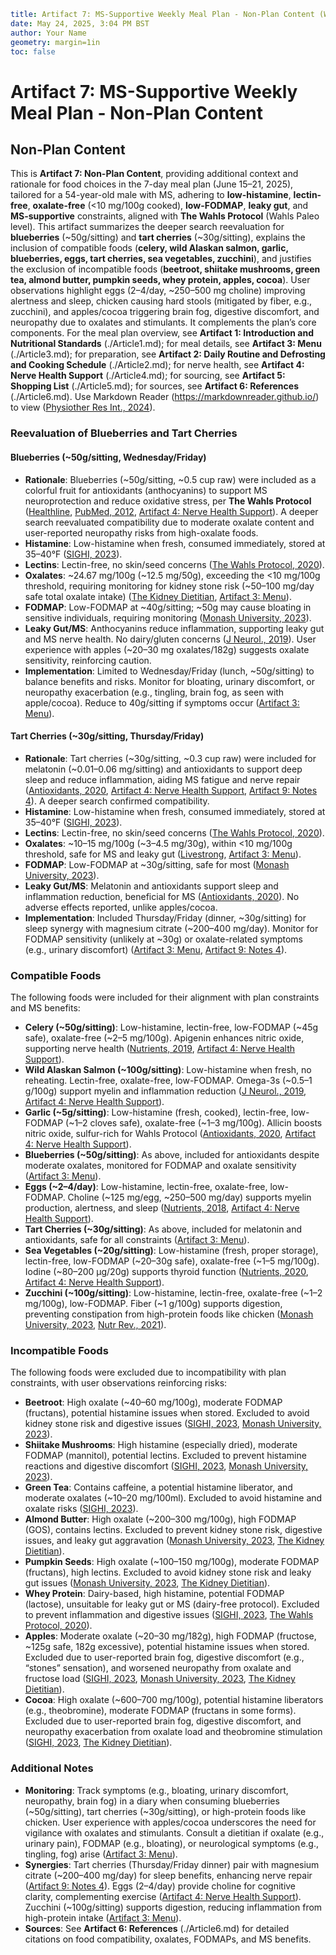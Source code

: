 ```yaml
title: Artifact 7: MS-Supportive Weekly Meal Plan - Non-Plan Content (Wahls Protocol, Low-Histamine, Lectin-Free, Oxalate-Free, Low-FODMAP)
date: May 24, 2025, 3:04 PM BST
author: Your Name
geometry: margin=1in
toc: false
```

# Artifact 7: MS-Supportive Weekly Meal Plan - Non-Plan Content

## Non-Plan Content

This is **Artifact 7: Non-Plan Content**, providing additional context and rationale for food choices in the 7-day meal plan (June 15–21, 2025), tailored for a 54-year-old male with MS, adhering to **low-histamine**, **lectin-free**, **oxalate-free** (<10 mg/100g cooked), **low-FODMAP**, **leaky gut**, and **MS-supportive** constraints, aligned with **The Wahls Protocol** (Wahls Paleo level). This artifact summarizes the deeper search reevaluation for **blueberries** (~50g/sitting) and **tart cherries** (~30g/sitting), explains the inclusion of compatible foods (**celery, wild Alaskan salmon, garlic, blueberries, eggs, tart cherries, sea vegetables, zucchini**), and justifies the exclusion of incompatible foods (**beetroot, shiitake mushrooms, green tea, almond butter, pumpkin seeds, whey protein, apples, cocoa**). User observations highlight eggs (2–4/day, ~250–500 mg choline) improving alertness and sleep, chicken causing hard stools (mitigated by fiber, e.g., zucchini), and apples/cocoa triggering brain fog, digestive discomfort, and neuropathy due to oxalates and stimulants. It complements the plan’s core components. For the meal plan overview, see **Artifact 1: Introduction and Nutritional Standards** (./Article1.md); for meal details, see **Artifact 3: Menu** (./Article3.md); for preparation, see **Artifact 2: Daily Routine and Defrosting and Cooking Schedule** (./Article2.md); for nerve health, see **Artifact 4: Nerve Health Support** (./Article4.md); for sourcing, see **Artifact 5: Shopping List** (./Article5.md); for sources, see **Artifact 6: References** (./Article6.md). Use Markdown Reader (https://markdownreader.github.io/) to view ([Physiother Res Int., 2024](https://onlinelibrary.wiley.com/doi/10.1002/pri.2087)).

### Reevaluation of Blueberries and Tart Cherries

#### Blueberries (~50g/sitting, Wednesday/Friday)
- **Rationale**: Blueberries (~50g/sitting, ~0.5 cup raw) were included as a colorful fruit for antioxidants (anthocyanins) to support MS neuroprotection and reduce oxidative stress, per **The Wahls Protocol** ([Healthline](https://www.healthline.com/nutrition/foods/blueberries), [PubMed, 2012](https://pubmed.ncbi.nlm.nih.gov/22243431/), [Artifact 4: Nerve Health Support](./Article4.md)). A deeper search reevaluated compatibility due to moderate oxalate content and user-reported neuropathy risks from high-oxalate foods.
- **Histamine**: Low-histamine when fresh, consumed immediately, stored at 35–40°F ([SIGHI, 2023](https://www.histamineintolerance.org/)).
- **Lectins**: Lectin-free, no skin/seed concerns ([The Wahls Protocol, 2020](https://terrywahls.com/)).
- **Oxalates**: ~24.67 mg/100g (~12.5 mg/50g), exceeding the <10 mg/100g threshold, requiring monitoring for kidney stone risk (~50–100 mg/day safe total oxalate intake) ([The Kidney Dietitian](https://www.thekidneydietitian.org/low-oxalate-fruit/), [Artifact 3: Menu](./Article3.md)).
- **FODMAP**: Low-FODMAP at ~40g/sitting; ~50g may cause bloating in sensitive individuals, requiring monitoring ([Monash University, 2023](https://www.monashfodmap.com/)).
- **Leaky Gut/MS**: Anthocyanins reduce inflammation, supporting leaky gut and MS nerve health. No dairy/gluten concerns ([J Neurol., 2019](https://www.ncbi.nlm.nih.gov/pmc/articles/PMC6682957/)). User experience with apples (~20–30 mg oxalates/182g) suggests oxalate sensitivity, reinforcing caution.
- **Implementation**: Limited to Wednesday/Friday (lunch, ~50g/sitting) to balance benefits and risks. Monitor for bloating, urinary discomfort, or neuropathy exacerbation (e.g., tingling, brain fog, as seen with apple/cocoa). Reduce to 40g/sitting if symptoms occur ([Artifact 3: Menu](./Article3.md)).

#### Tart Cherries (~30g/sitting, Thursday/Friday)
- **Rationale**: Tart cherries (~30g/sitting, ~0.3 cup raw) were included for melatonin (~0.01–0.06 mg/sitting) and antioxidants to support deep sleep and reduce inflammation, aiding MS fatigue and nerve repair ([Antioxidants, 2020](https://www.mdpi.com/2076-3921/9/1/17), [Artifact 4: Nerve Health Support](./Article4.md), [Artifact 9: Notes 4](./Article9.md)). A deeper search confirmed compatibility.
- **Histamine**: Low-histamine when fresh, consumed immediately, stored at 35–40°F ([SIGHI, 2023](https://www.histamineintolerance.org/)).
- **Lectins**: Lectin-free, no skin/seed concerns ([The Wahls Protocol, 2020](https://terrywahls.com/)).
- **Oxalates**: ~10–15 mg/100g (~3–4.5 mg/30g), within <10 mg/100g threshold, safe for MS and leaky gut ([Livestrong](https://www.livestrong.com/article/483063-oxalate-content-of-various-foods/), [Artifact 3: Menu](./Article3.md)).
- **FODMAP**: Low-FODMAP at ~30g/sitting, safe for most ([Monash University, 2023](https://www.monashfodmap.com/)).
- **Leaky Gut/MS**: Melatonin and antioxidants support sleep and inflammation reduction, beneficial for MS ([Antioxidants, 2020](https://www.mdpi.com/2076-3921/9/1/17)). No adverse effects reported, unlike apples/cocoa.
- **Implementation**: Included Thursday/Friday (dinner, ~30g/sitting) for sleep synergy with magnesium citrate (~200–400 mg/day). Monitor for FODMAP sensitivity (unlikely at ~30g) or oxalate-related symptoms (e.g., urinary discomfort) ([Artifact 3: Menu](./Article3.md), [Artifact 9: Notes 4](./Article9.md)).

### Compatible Foods
The following foods were included for their alignment with plan constraints and MS benefits:
- **Celery (~50g/sitting)**: Low-histamine, lectin-free, low-FODMAP (~45g safe), oxalate-free (~2–5 mg/100g). Apigenin enhances nitric oxide, supporting nerve health ([Nutrients, 2019](https://www.mdpi.com/2072-6643/11/8/1900), [Artifact 4: Nerve Health Support](./Article4.md)).
- **Wild Alaskan Salmon (~100g/sitting)**: Low-histamine when fresh, no reheating. Lectin-free, oxalate-free, low-FODMAP. Omega-3s (~0.5–1 g/100g) support myelin and inflammation reduction ([J Neurol., 2019](https://www.ncbi.nlm.nih.gov/pmc/articles/PMC6682957/), [Artifact 4: Nerve Health Support](./Article4.md)).
- **Garlic (~5g/sitting)**: Low-histamine (fresh, cooked), lectin-free, low-FODMAP (~1–2 cloves safe), oxalate-free (~1–3 mg/100g). Allicin boosts nitric oxide, sulfur-rich for Wahls Protocol ([Antioxidants, 2020](https://www.mdpi.com/2076-3921/9/1/17), [Artifact 4: Nerve Health Support](./Article4.md)).
- **Blueberries (~50g/sitting)**: As above, included for antioxidants despite moderate oxalates, monitored for FODMAP and oxalate sensitivity ([Artifact 3: Menu](./Article3.md)).
- **Eggs (~2–4/day)**: Low-histamine, lectin-free, oxalate-free, low-FODMAP. Choline (~125 mg/egg, ~250–500 mg/day) supports myelin production, alertness, and sleep ([Nutrients, 2018](https://www.mdpi.com/2072-6643/10/11/1729), [Artifact 4: Nerve Health Support](./Article4.md)).
- **Tart Cherries (~30g/sitting)**: As above, included for melatonin and antioxidants, safe for all constraints ([Artifact 3: Menu](./Article3.md)).
- **Sea Vegetables (~20g/sitting)**: Low-histamine (fresh, proper storage), lectin-free, low-FODMAP (~20–30g safe), oxalate-free (~1–5 mg/100g). Iodine (~80–200 µg/20g) supports thyroid function ([Nutrients, 2020](https://www.mdpi.com/2072-6643/12/6/1718), [Artifact 4: Nerve Health Support](./Article4.md)).
- **Zucchini (~100g/sitting)**: Low-histamine, lectin-free, oxalate-free (~1–2 mg/100g), low-FODMAP. Fiber (~1 g/100g) supports digestion, preventing constipation from high-protein foods like chicken ([Monash University, 2023](https://www.monashfodmap.com/), [Nutr Rev., 2021](https://academic.oup.com/nutritionreviews/article/79/6/672/5897345)).

### Incompatible Foods
The following foods were excluded due to incompatibility with plan constraints, with user observations reinforcing risks:
- **Beetroot**: High oxalate (~40–60 mg/100g), moderate FODMAP (fructans), potential histamine issues when stored. Excluded to avoid kidney stone risk and digestive issues ([SIGHI, 2023](https://www.histamineintolerance.org/), [Monash University, 2023](https://www.monashfodmap.com/)).
- **Shiitake Mushrooms**: High histamine (especially dried), moderate FODMAP (mannitol), potential lectins. Excluded to prevent histamine reactions and digestive discomfort ([SIGHI, 2023](https://www.histamineintolerance.org/), [Monash University, 2023](https://www.monashfodmap.com/)).
- **Green Tea**: Contains caffeine, a potential histamine liberator, and moderate oxalates (~10–20 mg/100ml). Excluded to avoid histamine and oxalate risks ([SIGHI, 2023](https://www.histamineintolerance.org/)).
- **Almond Butter**: High oxalate (~200–300 mg/100g), high FODMAP (GOS), contains lectins. Excluded to prevent kidney stone risk, digestive issues, and leaky gut aggravation ([Monash University, 2023](https://www.monashfodmap.com/), [The Kidney Dietitian](https://www.thekidneydietitian.org/low-oxalate-fruit/)).
- **Pumpkin Seeds**: High oxalate (~100–150 mg/100g), moderate FODMAP (fructans), high lectins. Excluded to avoid kidney stone risk and leaky gut issues ([Monash University, 2023](https://www.monashfodmap.com/), [The Kidney Dietitian](https://www.thekidneydietitian.org/low-oxalate-fruit/)).
- **Whey Protein**: Dairy-based, high histamine, potential FODMAP (lactose), unsuitable for leaky gut or MS (dairy-free protocol). Excluded to prevent inflammation and digestive issues ([SIGHI, 2023](https://www.histamineintolerance.org/), [The Wahls Protocol, 2020](https://terrywahls.com/)).
- **Apples**: Moderate oxalate (~20–30 mg/182g), high FODMAP (fructose, ~125g safe, 182g excessive), potential histamine issues when stored. Excluded due to user-reported brain fog, digestive discomfort (e.g., “stones” sensation), and worsened neuropathy from oxalate and fructose load ([SIGHI, 2023](https://www.histamineintolerance.org/), [Monash University, 2023](https://www.monashfodmap.com/), [The Kidney Dietitian](https://www.thekidneydietitian.org/low-oxalate-fruit/)).
- **Cocoa**: High oxalate (~600–700 mg/100g), potential histamine liberators (e.g., theobromine), moderate FODMAP (fructans in some forms). Excluded due to user-reported brain fog, digestive discomfort, and neuropathy exacerbation from oxalate load and theobromine stimulation ([SIGHI, 2023](https://www.histamineintolerance.org/), [The Kidney Dietitian](https://www.thekidneydietitian.org/low-oxalate-fruit/)).

### Additional Notes
- **Monitoring**: Track symptoms (e.g., bloating, urinary discomfort, neuropathy, brain fog) in a diary when consuming blueberries (~50g/sitting), tart cherries (~30g/sitting), or high-protein foods like chicken. User experience with apples/cocoa underscores the need for vigilance with oxalates and stimulants. Consult a dietitian if oxalate (e.g., urinary pain), FODMAP (e.g., bloating), or neurological symptoms (e.g., tingling, fog) arise ([Artifact 3: Menu](./Article3.md)).
- **Synergies**: Tart cherries (Thursday/Friday dinner) pair with magnesium citrate (~200–400 mg/day) for sleep benefits, enhancing nerve repair ([Artifact 9: Notes 4](./Article9.md)). Eggs (2–4/day) provide choline for cognitive clarity, complementing exercise ([Artifact 4: Nerve Health Support](./Article4.md)). Zucchini (~100g/sitting) supports digestion, reducing inflammation from high-protein intake ([Artifact 3: Menu](./Article3.md)).
- **Sources**: See **Artifact 6: References** (./Article6.md) for detailed citations on food compatibility, oxalates, FODMAPs, and MS benefits.